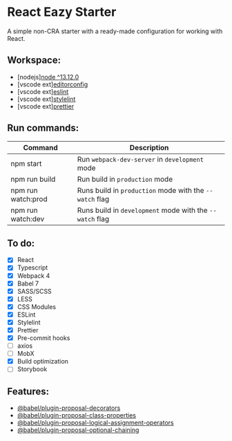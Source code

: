 # React Eazy Starter

A simple non-CRA starter with a ready-made configuration for working with React.

## Workspace:

-   [nodejs][node ^13.12.0](https://nodejs.org/)
-   [vscode ext][editorconfig](https://marketplace.visualstudio.com/items?itemName=EditorConfig.EditorConfig)
-   [vscode ext][eslint](https://marketplace.visualstudio.com/items?itemName=dbaeumer.vscode-eslint)
-   [vscode ext][stylelint](https://marketplace.visualstudio.com/items?itemName=stylelint.vscode-stylelint)
-   [vscode ext][prettier](https://marketplace.visualstudio.com/items?itemName=esbenp.prettier-vscode)

## Run commands:

| Command            | Description                                              |
| ------------------ | -------------------------------------------------------- |
| npm start          | Run `webpack-dev-server` in `development` mode           |
| npm run build      | Run build in `production` mode                           |
| npm run watch:prod | Runs build in `production` mode with the `--watch` flag  |
| npm run watch:dev  | Runs build in `development` mode with the `--watch` flag |

## To do:

-   [x] React
-   [x] Typescript
-   [x] Webpack 4
-   [x] Babel 7
-   [x] SASS/SCSS
-   [x] LESS
-   [x] CSS Modules
-   [x] ESLint
-   [x] Stylelint
-   [x] Prettier
-   [x] Pre-commit hooks
-   [ ] axios
-   [ ] MobX
-   [x] Build optimization
-   [ ] Storybook

## Features:

-   [@babel/plugin-proposal-decorators](https://babeljs.io/docs/en/next/babel-plugin-proposal-decorators.html)
-   [@babel/plugin-proposal-class-properties](https://babeljs.io/docs/en/babel-plugin-proposal-class-properties)
-   [@babel/plugin-proposal-logical-assignment-operators](https://babeljs.io/docs/en/babel-plugin-proposal-logical-assignment-operators)
-   [@babel/plugin-proposal-optional-chaining](https://babeljs.io/docs/en/babel-plugin-proposal-optional-chaining)
